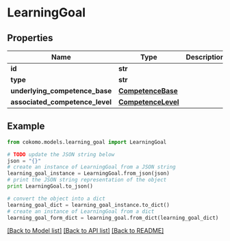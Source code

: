 # LearningGoal


## Properties
Name | Type | Description | Notes
------------ | ------------- | ------------- | -------------
**id** | **str** |  | [optional] 
**type** | **str** |  | [optional] 
**underlying_competence_base** | [**CompetenceBase**](CompetenceBase.md) |  | [optional] 
**associated_competence_level** | [**CompetenceLevel**](CompetenceLevel.md) |  | [optional] 

## Example

```python
from cokomo.models.learning_goal import LearningGoal

# TODO update the JSON string below
json = "{}"
# create an instance of LearningGoal from a JSON string
learning_goal_instance = LearningGoal.from_json(json)
# print the JSON string representation of the object
print LearningGoal.to_json()

# convert the object into a dict
learning_goal_dict = learning_goal_instance.to_dict()
# create an instance of LearningGoal from a dict
learning_goal_form_dict = learning_goal.from_dict(learning_goal_dict)
```
[[Back to Model list]](../README.md#documentation-for-models) [[Back to API list]](../README.md#documentation-for-api-endpoints) [[Back to README]](../README.md)


